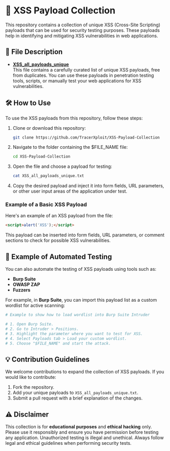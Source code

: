 # 🚨 XSS Payload Collection

This repository contains a collection of unique XSS (Cross-Site Scripting) payloads that can be used for security testing purposes. These payloads help in identifying and mitigating XSS vulnerabilities in web applications.

## 📂 File Description

- **[XSS_all_payloads_unique](./XSS_all_payloads_unique.txt)**  
  This file contains a carefully curated list of unique XSS payloads, free from duplicates. You can use these payloads in penetration testing tools, scripts, or manually test your web applications for XSS vulnerabilities.

## 🛠️ How to Use

To use the XSS payloads from this repository, follow these steps:

1. Clone or download this repository:
   ```bash
   git clone https://github.com/TracerXploit/XSS-Payload-Collection
   ```
2. Navigate to the folder containing the $FILE_NAME file:
   ```bash
   cd XSS-Payload-Collection
   ```
3. Open the file and choose a payload for testing:
   ```bash
   cat XSS_all_payloads_unique.txt
   ```

4. Copy the desired payload and inject it into form fields, URL parameters, or other user input areas of the application under test.

### Example of a Basic XSS Payload

Here's an example of an XSS payload from the file:

```html
<script>alert('XSS');</script>
```

This payload can be inserted into form fields, URL parameters, or comment sections to check for possible XSS vulnerabilities.

## 🔄 Example of Automated Testing

You can also automate the testing of XSS payloads using tools such as:

- **Burp Suite**
- **OWASP ZAP**
- **Fuzzers**

For example, in **Burp Suite**, you can import this payload list as a custom wordlist for active scanning:

```bash
# Example to show how to load wordlist into Burp Suite Intruder

# 1. Open Burp Suite.
# 2. Go to Intruder > Positions.
# 3. Highlight the parameter where you want to test for XSS.
# 4. Select Payloads tab > Load your custom wordlist.
# 5. Choose "$FILE_NAME" and start the attack.
```

## 💡 Contribution Guidelines

We welcome contributions to expand the collection of XSS payloads. If you would like to contribute:

1. Fork the repository.
2. Add your unique payloads to `XSS_all_payloads_unique.txt`.
3. Submit a pull request with a brief explanation of the changes.

## ⚠️ Disclaimer

This collection is for **educational purposes** and **ethical hacking** only. Please use it responsibly and ensure you have permission before testing any application. Unauthorized testing is illegal and unethical. Always follow legal and ethical guidelines when performing security tests.

